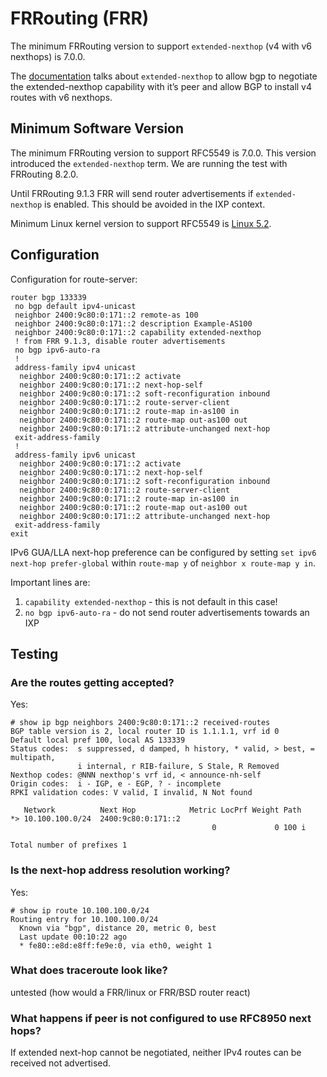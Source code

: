 # FRRouting (FRR)

The minimum FRRouting version to support `extended-nexthop` (v4 with v6 nexthops) is 7.0.0.

The [documentation](https://docs.frrouting.org/en/latest/bgp.html#clicmd-neighbor-PEER-capability-extended-nexthop) talks about `extended-nexthop` to allow bgp to negotiate the extended-nexthop capability with it’s peer and allow BGP to install v4 routes with v6 nexthops.

## Minimum Software Version

The minimum FRRouting version to support RFC5549 is 7.0.0. This version introduced the `extended-nexthop` term.
We are running the test with FRRouting 8.2.0.

Until FRRouting 9.1.3 FRR will send router advertisements if `extended-nexthop` is enabled. This should be avoided in the IXP context.

Minimum Linux kernel version to support RFC5549 is [Linux 5.2](https://git.kernel.org/pub/scm/linux/kernel/git/torvalds/linux.git/commit/?id=d15662682db232da77136cd348f4c9df312ca6f9).

## Configuration

Configuration for route-server:

```
router bgp 133339
 no bgp default ipv4-unicast
 neighbor 2400:9c80:0:171::2 remote-as 100
 neighbor 2400:9c80:0:171::2 description Example-AS100
 neighbor 2400:9c80:0:171::2 capability extended-nexthop
 ! from FRR 9.1.3, disable router advertisements
 no bgp ipv6-auto-ra
 !
 address-family ipv4 unicast
  neighbor 2400:9c80:0:171::2 activate
  neighbor 2400:9c80:0:171::2 next-hop-self
  neighbor 2400:9c80:0:171::2 soft-reconfiguration inbound
  neighbor 2400:9c80:0:171::2 route-server-client
  neighbor 2400:9c80:0:171::2 route-map in-as100 in
  neighbor 2400:9c80:0:171::2 route-map out-as100 out
  neighbor 2400:9c80:0:171::2 attribute-unchanged next-hop
 exit-address-family
 !
 address-family ipv6 unicast
  neighbor 2400:9c80:0:171::2 activate
  neighbor 2400:9c80:0:171::2 next-hop-self
  neighbor 2400:9c80:0:171::2 soft-reconfiguration inbound
  neighbor 2400:9c80:0:171::2 route-server-client
  neighbor 2400:9c80:0:171::2 route-map in-as100 in
  neighbor 2400:9c80:0:171::2 route-map out-as100 out
  neighbor 2400:9c80:0:171::2 attribute-unchanged next-hop
 exit-address-family
exit
```

IPv6 GUA/LLA next-hop preference can be configured by setting `set ipv6 next-hop prefer-global` within `route-map y` of `neighbor x route-map y in`.

Important lines are:

1. `capability extended-nexthop` - this is not default in this case!
2. `no bgp ipv6-auto-ra` - do not send router advertisements towards an IXP

## Testing

### Are the routes getting accepted?

Yes:

```
# show ip bgp neighbors 2400:9c80:0:171::2 received-routes 
BGP table version is 2, local router ID is 1.1.1.1, vrf id 0
Default local pref 100, local AS 133339
Status codes:  s suppressed, d damped, h history, * valid, > best, = multipath,
               i internal, r RIB-failure, S Stale, R Removed
Nexthop codes: @NNN nexthop's vrf id, < announce-nh-self
Origin codes:  i - IGP, e - EGP, ? - incomplete
RPKI validation codes: V valid, I invalid, N Not found

   Network          Next Hop            Metric LocPrf Weight Path
*> 10.100.100.0/24  2400:9c80:0:171::2
                                             0             0 100 i

Total number of prefixes 1
```

### Is the next-hop address resolution working?

Yes:

```
# show ip route 10.100.100.0/24
Routing entry for 10.100.100.0/24
  Known via "bgp", distance 20, metric 0, best
  Last update 00:10:22 ago
  * fe80::e8d:e8ff:fe9e:0, via eth0, weight 1
```

### What does traceroute look like?

untested (how would a FRR/linux or FRR/BSD router react)

### What happens if peer is not configured to use RFC8950 next hops?

If extended next-hop cannot be negotiated, neither IPv4 routes can be received not advertised.
